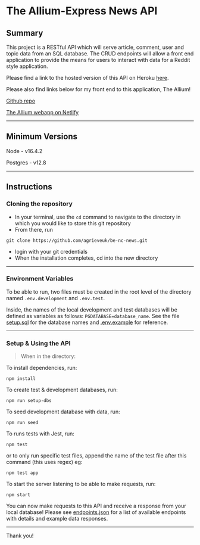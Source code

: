 # The Allium-Express News API

## Summary

This project is a RESTful API which will serve article, comment, user and topic data from an SQL database. The CRUD endpoints will allow a front end application to provide the means for users to interact with data for a Reddit style application.

Please find a link to the hosted version of this API on Heroku [here](https://nc-express-news.herokuapp.com/api).

Please also find links below for my front end to this application, The Allium!

[Github repo](https://github.com/agrieveuk/allium-express)

[The Allium webapp on Netlify](https://theallium.netlify.app/)

---

## Minimum Versions

Node - v16.4.2

Postgres - v12.8

---

## Instructions

### Cloning the repository

- In your terminal, use the `cd` command to navigate to the directory in which you would like to store this git repository
- From there, run

```
git clone https://github.com/agrieveuk/be-nc-news.git
```

- login with your git credentials
- When the installation completes, cd into the new directory

---

### Environment Variables

To be able to run, two files must be created in the root level of the directory named `.env.development` and `.env.test`.

Inside, the names of the local development and test databases will be defined as variables as follows: `PGDATABASE=database_name`. See the file [setup.sql](./db/setup.sql) for the database names and [.env.example](./.env.example) for reference.

---

### Setup & Using the API

> When in the directory:

To install dependencies, run:

```
npm install
```

To create test & development databases, run:

```
npm run setup-dbs
```

To seed development database with data, run:

```
npm run seed
```

To runs tests with Jest, run:

```
npm test
```

or to only run specific test files, append the name of the test file after this command (this uses regex) eg:

```
npm test app
```

To start the server listening to be able to make requests, run:

```shell
npm start
```

You can now make requests to this API and receive a response from your local database! Please see [endpoints.json](./endpoints.json) for a list of available endpoints with details and example data responses.

---

Thank you!

